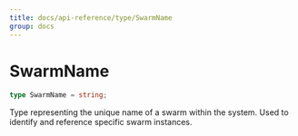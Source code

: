 ```yaml
---
title: docs/api-reference/type/SwarmName
group: docs
---
```


# SwarmName

```ts
type SwarmName = string;
```

Type representing the unique name of a swarm within the system.
Used to identify and reference specific swarm instances.
